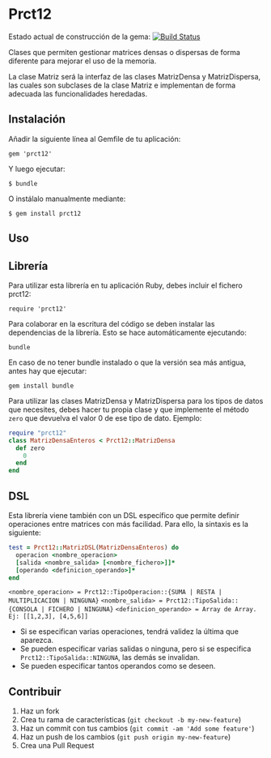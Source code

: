 # Prct12

Estado actual de construcción de la gema: [![Build Status](https://travis-ci.org/alu0100700459/prct12.png?branch=master)](https://travis-ci.org/alu0100700459/prct12)

Clases que permiten gestionar matrices densas o dispersas de forma diferente
para mejorar el uso de la memoria.

La clase Matriz será la interfaz de las clases MatrizDensa y MatrizDispersa,
las cuales son subclases de la clase Matriz e implementan de forma adecuada
las funcionalidades heredadas.

## Instalación

Añadir la siguiente línea al Gemfile de tu aplicación:

    gem 'prct12'

Y luego ejecutar:

    $ bundle

O instálalo manualmente mediante:

    $ gem install prct12

## Uso

## Librería

Para utilizar esta librería en tu aplicación Ruby, debes incluir el fichero
prct12:

    require 'prct12'

Para colaborar en la escritura del código se deben instalar las dependencias
de la librería. Esto se hace automáticamente ejecutando:

    bundle

En caso de no tener bundle instalado o que la versión sea más antigua, antes
hay que ejecutar:

    gem install bundle

Para utilizar las clases MatrizDensa y MatrizDispersa para los tipos de datos que necesites, debes hacer tu propia
clase y que implemente el método `zero` que devuelva el valor 0 de ese tipo de dato. Ejemplo:

```ruby
require "prct12"
class MatrizDensaEnteros < Prct12::MatrizDensa
  def zero
    0
  end
end
```

## DSL

Esta librería viene también con un DSL específico que permite definir operaciones entre matrices con más facilidad.
Para ello, la sintaxis es la siguiente:

```ruby
test = Prct12::MatrizDSL(MatrizDensaEnteros) do
  operacion <nombre_operacion>
  [salida <nombre_salida> [<nombre_fichero>]]*
  [operando <definicion_operando>]*
end
```

`<nombre_operacion> = Prct12::TipoOperacion::{SUMA | RESTA | MULTIPLICACION | NINGUNA}`
`<nombre_salida> = Prct12::TipoSalida::{CONSOLA | FICHERO | NINGUNA}`
`<definicion_operando> = Array de Array. Ej: [[1,2,3], [4,5,6]]`

- Si se especifican varias operaciones, tendrá validez la última que aparezca.
- Se pueden especificar varias salidas o ninguna, pero si se especifica `Prct12::TipoSalida::NINGUNA`, las demás se invalidan.
- Se pueden especificar tantos operandos como se deseen.

## Contribuir

1. Haz un fork
2. Crea tu rama de características (`git checkout -b my-new-feature`)
3. Haz un commit con tus cambios (`git commit -am 'Add some feature'`)
4. Haz un push de los cambios (`git push origin my-new-feature`)
5. Crea una Pull Request
